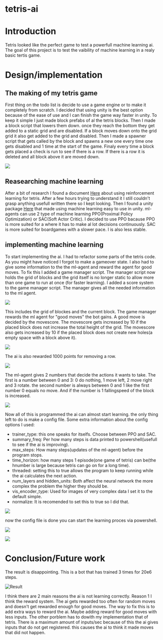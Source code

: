 # tetris-ai

# Introduction
Tetris looked like the perfect game to test a powerfull machine learning ai. The goal of this project is to test the vaibility of machine learning in a realy basic tertis game.

# Design/implementation
## The making of my tetris game
First thing on the todo list is decide to use a game engine or to make it completely from scratch. I decided that using unity is the best option because of the ease of use and I can finish the game way faster in unity. To keep it simple I just made block prefabs of al the tetris blocks. Then I made a block script that lowers them down. once they reach the bottom they get added to a static grid and are disabled. If a block moves down onto the grid grid it also get added to the grid and disabled. Then I made a spawner script that gets called by the block and spawns a new one every time one gets disabled and 1 time at the start of the game. Finaly every time a block gets placed a check is run to see if there is a row. If there is a row it is deleted and all block above it are moved down.

![](/Images/tetrisWorks.gif)  

## Reasearching machine learning
After a bit of research I found a document [Here](https://melax.github.io/tetris/tetris.html) about using reinforcement learning for tetris. After a few hours trying to understand it I still couldn't grasp anything usefull written there so I kept looking. Then I found a unity package [Here](https://github.com/Unity-Technologies/ml-agents) that made using machine learning easy to use in unity. ml-agents can use 2 type of machine learning PPO(Proximal Policy Optimization) or SAC(Soft Actor Critic). I decided to use PPO 
bacause PPO is more suited for a where it has to make al lot decisions continuously. SAC is more suited for boardgames with a slower pace. I is also less stable.

## implementing machine learning
To start implementing the ai. I had to refactor some parts of the tetris code. As you might have noticed I forgot to make a gameover state. I also had to give some information to the the ml-agent and reward the agent for good moves. To fix this I added a game manager script. The manager script now holds the grid of blocks and the grid itself is no longer static to allow more than one game to run at once (for faster learning). I added a score system to the game manager script. The manager gives all the needed information to the ml agent.

![](/Images/AIObservatiobs.png)  

This includes the grid of blockes and the current block. The game manager rewards the ml agent for "good moves" the bot gains. A good move is decided by the movescore. The movescore gets increased by 10 if the placed block does not increase the total height of the grid. The movescore also gets increased by 10 if the placed block does not create new holes(a empty space with a block above it).

![](/Images/blockReward.png) 

The ai is also rewarded 1000 points for removing a row.

![](/Images/AIrewardRow.png)

The ml-agent gives 2 numbers that decide the actions it wants to take. The first is a number between 0 and 3: 0 do nothing, 1 move left, 2 move right and 3 rotate. the second number is always between 0 and 1 like the first number 0 equals no move. And if the number is 1 fallingspeed of the block is increased.

![](/Images/agentMovement.png)

Now all of this is programmed the ai can almost start learning. the only thing left to do is make a config file.
Some extra information about the config options I used:
* trainer_type: this one speaks for itselfs. Choose between PPO and SAC.
* summary_freq: Per how many steps is data printed to powershell(usefull to see if the ai is improving).
* max_steps: How many steps(updates of the ml-agent) before the program stops.
* time_horizon: how many steps 1 episode(one game of tetris) can be(the hnumber is large because tetris can go on for a long time).
* threaded: setting this to true allows the program to keep running while the ai calculates the next action.
* num_layers and hidden_units: Both affect the neural network the more complex the problem the higher they should be.
* vis_encoder_type: Used for images of very complex data I set it to the default simple.
* normalize: It is recomended to set this to true so I did that.

![](/Images/AIconfig.png)

now the config file is done you can start the learning proces via powershell.

![](/Images/startTraining.png)

![](/Images/trainingRunning.png)

# Conclusion/Future work
The result is disappointing. This is a bot that has trained 3 times for 20e6 steps.

 ![Result](/Images/aiNotSmart.gif)
 
 I think there are 2 main reasons the ai is not learning correctly. Reason 1 I think the reward system. The ai gets rewarded too often for random moves and doesn't get rewarded enough for good moves. The way to fix this is to add extra ways to reward the ai. Maybe adding reward for good moves with less inputs. The other porblem has to dowith my implementation that of tetris. There is a maximum amount of inputs/sec because of this the ai gives inputs that do not get registered. this causes the ai to think it made moves that did not happen.
